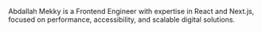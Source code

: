 Abdallah Mekky is a Frontend Engineer with expertise in React and Next.js, focused on performance, accessibility, and scalable digital solutions.

